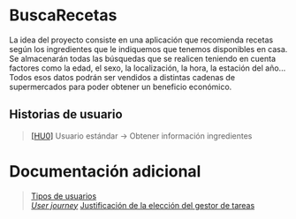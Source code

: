 # BuscaRecetas
La idea del proyecto consiste en una aplicación que recomienda recetas según los ingredientes que le
indiquemos que tenemos disponibles en casa. Se almacenarán todas las búsquedas que se realicen teniendo
en cuenta factores como la edad, el sexo, la localización, la hora, la estación del año... Todos esos datos
podrán ser vendidos a distintas cadenas de supermercados para poder obtener un beneficio económico.

## Historias de usuario
>[[HU0]](https://github.com/aleveji/BuscaRecetas/issues/6) Usuario estándar -> Obtener información ingredientes

# Documentación adicional
>[Tipos de usuarios](https://github.com/aleveji/BuscaRecetas/blob/objetivo1/docs/tipos_usuarios.md)  
>[*User journey*](https://github.com/aleveji/BuscaRecetas/blob/objetivo1/docs/user_journey.md)
>[Justificación de la elección del gestor de tareas](https://github.com/aleveji/BuscaRecetas/blob/objetivo3/docs/eleccion_gestor_tareas.md)
